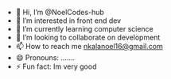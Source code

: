 - 👋 Hi, I’m @NoelCodes-hub
- 👀 I’m interested in front end dev
- 🌱 I’m currently learning computer science
- 💞️ I’m looking to collaborate on development
- 📫 How to reach me nkalanoel16@gmail.com
- 😄 Pronouns: .......
- ⚡ Fun fact: Im very good

<!---
NoelCodes-hub/NoelCodes-hub is a ✨ special ✨ repository because its `README.md` (this file) appears on your GitHub profile.
You can click the Preview link to take a look at your changes.
--->
